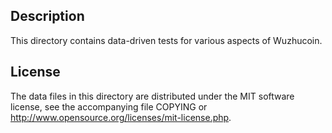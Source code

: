 Description
------------

This directory contains data-driven tests for various aspects of Wuzhucoin.

License
--------

The data files in this directory are distributed under the MIT software
license, see the accompanying file COPYING or
http://www.opensource.org/licenses/mit-license.php.

